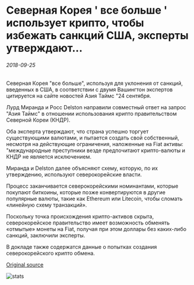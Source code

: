 # Северная Корея ' все больше ' использует крипто, чтобы избежать санкций США, эксперты утверждают...

###### 2018-09-25

Северная Корея "все больше", используя для уклонения от санкций, введенных в США, в соответствии с двумя Вашингтон экспертов цитируется на сайте новостей Азия Таймс "24 сентября.

Лурд Миранда и Росс Delston направили совместный ответ на запрос "Азия Таймс" в отношении использования крипто правительством Северной Кореи (КНДР).

Оба эксперта утверждают, что страна успешно торгует существующими валютами, и пытается создать свой собственный, несмотря на действующие ограничения, наложенные на Fiat активы: "международные преступники везде предпочитают крипто-валюты и КНДР не является исключением.

Миранда и Delston далее объясняют схему, которую, по их утверждению, используют северокорейские власти.

Процесс заканчивается северокорейскими номинантами, которые покупают биткоины, которые позже конвертируются в другие популярные валюты, такие как Ethereum или Litecoin, чтобы сломать «линейную схему транзакций».

Поскольку точка происхождения крипто-активов скрыта, северокорейское правительство имеет возможность обменять «отмытые» монеты на Fiat, получая при этом доллары без каких-либо санкций, заключили эксперты.

В докладе также содержатся данные о попытках создания северокорейского крипто обмена.

[Original source](https://cointelegraph.com/news/north-korea-increasingly-uses-crypto-to-avoid-us-sanctions-experts-claim)

![stats](https://c.statcounter.com/11760860/0/a89fa40b/1/ "stats")